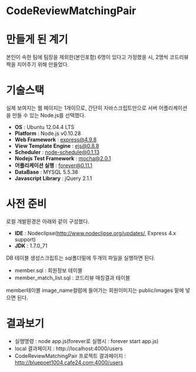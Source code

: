 CodeReviewMatchingPair
=======

# 만들게 된 계기
본인이 속한 팀에 팀장을 제외한(본인포함) 6명이 있다고 가정했을 시,
2명씩 코드리뷰 짝을 지어주기 위해 만들었다.

# 기술스택
실제 보여지는 웹 페이지는 1개이므로, 간단히 자바스크립트만으로
서버 어플리케이션을 만들 수 있는 Node.js를 선택했다.

- **OS** : Ubuntu 12.04.4 LTS
- **Platform** : Node.js v0.10.28
- **Web Framework** : express@4.9.8
- **View Template Engine** : ejs@0.8.8
- **Scheduler** : node-schedule@0.1.13 
- **Nodejs Test Framework** : mocha@2.0.1 
- **어플리케이션 실행** : forever@0.11.1 
- **DataBase** : MYSQL 5.5.38
- **Javascript Library** : jQuery 2.1.1

# 사전 준비

로컬 개발환경은 아래와 같이 구성했다.

- **IDE** : Nodeclipse(http://www.nodeclipse.org/updates/, Express 4.x support)
- **JDK** : 1.7.0_71

DB 테이블 생성스크립트는 sql폴더밑에 두개의 파일을 실행하면 된다.

- member.sql : 회원정보 테이블 
- member_match_list.sql : 코드리뷰 매칭결과 테이블

member테이블 image_name컬럼에 들어가는 회원이미지는 public/images 밑에 넣으면 된다.

# 결과보기

- 실행명령 : node app.js(forever로 실행시 : forever start app.js)
- local 결과페이지 : http://localhost:4000/users
- CodeReviewMatchingPair 프로젝트 결과페이지 : http://bluepoet1004.cafe24.com:4000/users   

